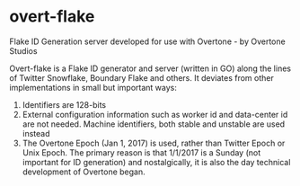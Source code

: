 # overt-flake
Flake ID Generation server developed for use with Overtone - by Overtone Studios

Overt-flake is a Flake ID generator and server (written in GO) along the lines of Twitter Snowflake, Boundary Flake and others. It deviates from other implementations in small but important ways:

1. Identifiers are 128-bits
2. External configuration information such as worker id and data-center id are not needed. Machine identifiers, both stable and unstable are used instead
3. The Overtone Epoch (Jan 1, 2017) is used, rather than Twitter Epoch or Unix Epoch. The primary reason is that 1/1/2017 is a Sunday (not important for ID generation) and nostalgically, it is also the day technical development of Overtone began.

